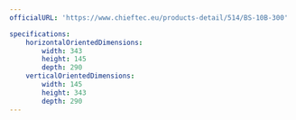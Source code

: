 ```yaml
---
officialURL: 'https://www.chieftec.eu/products-detail/514/BS-10B-300'

specifications:
    horizontalOrientedDimensions:
        width: 343
        height: 145
        depth: 290
    verticalOrientedDimensions:
        width: 145
        height: 343
        depth: 290
---
```

